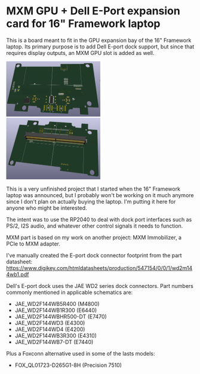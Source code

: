 # MXM GPU + Dell E-Port expansion card for 16" Framework laptop

This is a board meant to fit in the GPU expansion bay of the 16" Framework laptop. Its primary purpose is to add Dell E-port dock support, but since that requires display outputs, an MXM GPU slot is added as well.

<img src='top3d.png' width=50%/>

<img src='bottom3d.png' width=50%/>



This is a very unfinished project that I started when the 16" Framework laptop was announced, but I probably won't be working on it much anymore since I don't plan on actually buying the laptop. I'm putting it here for anyone who might be interested.

The intent was to use the RP2040 to deal with dock port interfaces such as PS/2, I2S audio, and whatever other control signals it needs to function.

MXM part is based on my work on another project: MXM Immobilizer, a PCIe to MXM adapter.

I've manually created the E-port dock connector footprint from the part datasheet: https://www.digikey.com/htmldatasheets/production/547154/0/0/1/wd2m144wb1.pdf  

Dell's E-port dock uses the JAE WD2 series dock connectors. Part numbers commonly mentioned in applicable schematics are:
* JAE_WD2F144WB5R400 (M4800)
* JAE_WD2F144WB1R300 (E6440)
* JAE_WD2F144WBHR500-DT (E7470)
* JAE_WD2F144WD3 (E4300)
* JAE_WD2F144WD4 (E4200)
* JAE_WD2F144WB3R300 (E4310)
* JAE_WD2F144WB7-DT (E7440)

Plus a Foxconn alternative used in some of the lasts models:
* FOX_QL01723-D265G1-8H (Precision 7510)

